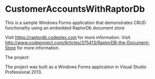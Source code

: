 # CustomerAccountsWithRaptorDb
This is a sample Windows Forms application that demonstrates CRUD functionality using an embedded RaptorDb document store

Visit https://raptordb.codeplex.com for more information.
Visit http://www.codeproject.com/Articles/375413/RaptorDB-the-Document-Store for more information.

The project:

The project was built as a Windows Forms application in Visual Studio Professional 2013.


